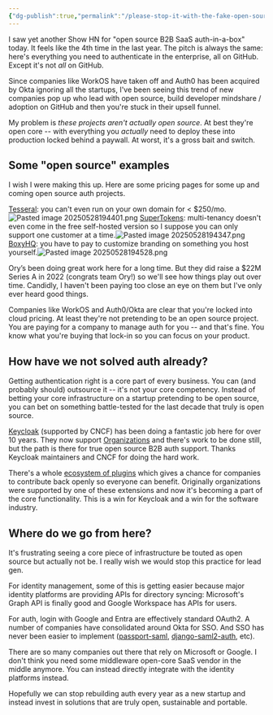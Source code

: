 ```yaml
---
{"dg-publish":true,"permalink":"/please-stop-it-with-the-fake-open-source/"}
---
```


I saw yet another Show HN for "open source B2B SaaS auth-in-a-box" today. It feels like the 4th time in the last year. The pitch is always the same: here's everything you need to authenticate in the enterprise, all on GitHub. Except it's not *all* on GitHub.

Since companies like WorkOS have taken off and Auth0 has been acquired by Okta ignoring all the startups, I've been seeing this trend of new companies pop up who lead with open source, build developer mindshare / adoption on GitHub and then you're stuck in their upsell funnel.

My problem is *these projects aren't actually open source*. At best they're open core -- with everything you _actually_ need to deploy these into production locked behind a paywall. At worst, it's a gross bait and switch. 

## Some "open source" examples

I wish I were making this up. Here are some pricing pages for some up and coming open source auth projects.

[Tesseral](https://github.com/tesseral-labs/tesseral): you can't even run on your own domain for < $250/mo.![Pasted image 20250528194401.png](/img/user/Pasted%20image%2020250528194401.png)
[SuperTokens](https://supertokens.com/): multi-tenancy doesn't even come in the free self-hosted version so I suppose you can only support one customer at a time.![Pasted image 20250528194347.png](/img/user/Pasted%20image%2020250528194347.png)
[BoxyHQ](https://boxyhq.com): you have to pay to customize branding on something you host yourself.![Pasted image 20250528194528.png](/img/user/Pasted%20image%2020250528194528.png)

Ory’s been doing great work here for a long time. But they did raise a $22M Series A in 2022 (congrats team Ory!) so we'll see how things play out over time. Candidly, I haven't been paying too close an eye on them but I've only ever heard good things.

Companies like WorkOS and Auth0/Okta are clear that you're locked into cloud pricing. At least they're not pretending to be an open source project. You are paying for a company to manage auth for you -- and that's fine. You know what you're buying that lock-in so you can focus on your product.

## How have we not solved auth already?

Getting authentication right is a core part of every business. You can (and probably should) outsource it -- it's not your core competency. Instead of betting your core infrastructure on a startup pretending to be open source, you can bet on something battle-tested for the last decade that truly is open source.

 [Keycloak](https://www.keycloak.org/) (supported by CNCF) has been doing a fantastic job here for over 10 years. They now support [Organizations](https://github.com/keycloak/keycloak/issues/30180) and there's work to be done still, but the path is there for true open source B2B auth support. Thanks Keycloak maintainers and CNCF for doing the hard work.

There's a whole [ecosystem of plugins](https://www.keycloak.org/extensions) which gives a chance for companies to contribute back openly so everyone can benefit. Originally organizations were supported by one of these extensions and now it's becoming a part of the core functionality. This is a win for Keycloak and a win for the software industry.

## Where do we go from here?

It's frustrating seeing a core piece of infrastructure be touted as open source but actually not be. I really wish we would stop this practice for lead gen.

For identity management, some of this is getting easier because major identity platforms are providing APIs for directory syncing: Microsoft's Graph API is finally good and Google Workspace has APIs for users. 

For auth, login with Google and Entra are effectively standard OAuth2. A number of companies have consolidated around Okta for SSO. And SSO has never been easier to implement ([passport-saml](https://www.passportjs.org/packages/passport-saml/), [django-saml2-auth](https://github.com/grafana/django-saml2-auth), etc).

There are so many companies out there that rely on Microsoft or Google. I don't think you need some middleware open-core SaaS vendor in the middle anymore. You can instead directly integrate with the identity platforms instead. 

Hopefully we can stop rebuilding auth every year as a new startup and instead invest in solutions that are truly open, sustainable and portable. 